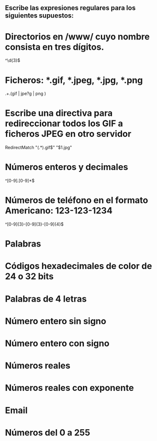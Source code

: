 ## Escribe las expresiones regulares para los siguientes supuestos:

# Directorios en /www/ cuyo nombre consista en tres dígitos.

^\d{3}$

# Ficheros: *.gif, *.jpeg, *.jpg, *.png
.+\.(gif | jpe?g | png )

# Escribe una directiva para redireccionar todos los GIF a ficheros JPEG en otro servidor
RedirectMatch "(.*)\.gif$" "$1.jpg"

# Números enteros y decimales

^[0-9]*\.*[0-9]*$

# Números de teléfono en el formato Americano: 123-123-1234

^[0-9]{3}-[0-9]{3}-[0-9]{4}$

# Palabras


# Códigos hexadecimales de color de 24 o 32 bits


# Palabras de 4 letras


# Número entero sin signo


# Número entero con signo


# Números reales


# Números reales con exponente


# Email


# Números del 0 a 255



